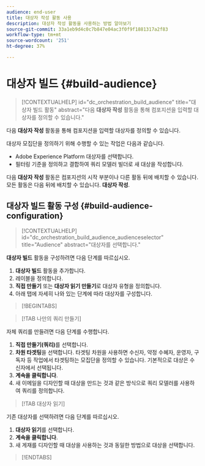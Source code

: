 ```yaml
---
audience: end-user
title: 대상자 작성 활동 사용
description: 대상자 작성 활동을 사용하는 방법 알아보기
source-git-commit: 33a1eb9d4c0c7b847e04ac3f0f9f1881317a2f83
workflow-type: tm+mt
source-wordcount: '251'
ht-degree: 37%

---
```


# 대상자 빌드 {#build-audience}

>[!CONTEXTUALHELP]
>id="dc_orchestration_build_audience"
>title="대상자 빌드 활동"
>abstract="다음 **대상자 작성** 활동을 통해 컴포지션을 입력할 대상자를 정의할 수 있습니다."

다음 **대상자 작성** 활동을 통해 컴포지션을 입력할 대상자를 정의할 수 있습니다.

대상자 모집단을 정의하기 위해 수행할 수 있는 작업은 다음과 같습니다.

<!--* Select an existing audience, created as a list in the client console.-->
* Adobe Experience Platform 대상자를 선택합니다.
* 필터링 기준을 정의하고 결합하여 쿼리 모델러 빌더로 새 대상을 작성합니다.



다음 **대상자 작성** 활동은 컴포지션의 시작 부분이나 다른 활동 뒤에 배치할 수 있습니다. 모든 활동은 다음 뒤에 배치할 수 있습니다. **대상자 작성**.


## 대상자 빌드 활동 구성 {#build-audience-configuration}

>[!CONTEXTUALHELP]
>id="dc_orchestration_build_audience_audienceselector"
>title="Audience"
>abstract="대상자를 선택합니다."

**대상자 빌드** 활동을 구성하려면 다음 단계를 따르십시오.

1. **대상자 빌드** 활동을 추가합니다.
1. 레이블을 정의합니다.
1. **직접 만들기** 또는 **대상자 읽기 만들기**&#x200B;로 대상자 유형을 정의합니다.
1. 아래 탭에 자세히 나와 있는 단계에 따라 대상자를 구성합니다.

>[!BEGINTABS]

>[!TAB 나만의 쿼리 만들기]

자체 쿼리를 만들려면 다음 단계를 수행합니다.

1. **직접 만들기(쿼리)**&#x200B;를 선택합니다.
1. **차원 타겟팅**&#x200B;을 선택합니다. 타겟팅 차원을 사용하면 수신자, 약정 수혜자, 운영자, 구독자 등 작업에서 타겟팅하는 모집단을 정의할 수 있습니다. 기본적으로 대상은 수신자에서 선택됩니다.<!-- [Learn more about targeting dimensions](../../audience/about-recipients.md#targeting-dimensions)-->
1. **계속을 클릭합니다**.
1. 새 이메일을 디자인할 때 대상을 만드는 것과 같은 방식으로 쿼리 모델러를 사용하여 쿼리를 정의합니다. <!--[Learn how to work with the query modeler](../../query/query-modeler-overview.md)-->

>[!TAB 대상자 읽기]

기존 대상자를 선택하려면 다음 단계를 따르십시오.

1. **대상자 읽기**&#x200B;를 선택합니다.
1. **계속을 클릭합니다**.
1. 새 게재를 디자인할 때 대상을 사용하는 것과 동일한 방법으로 대상을 선택합니다. <!--Refer to this [section](../../audience/add-audience.md).-->

>[!ENDTABS]

<!--
## Examples{#build-audience-examples}

Here is an example of a workflow with two **Build audience** activities. The first one targets the poker players audience, followed by an email delivery. The second one targets the VIP clients audience, followed by an SMS delivery.

![](../assets/workflow-audience-example.png)
-->
